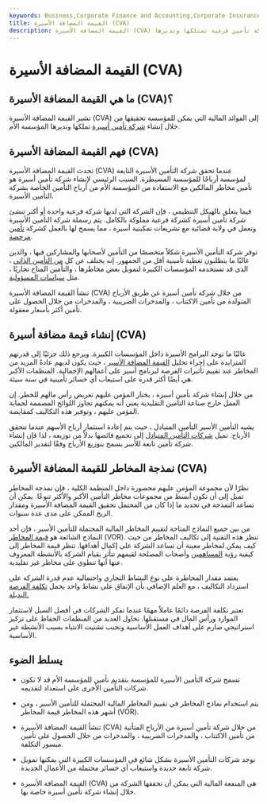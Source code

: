 ```yaml
---
keywords: Business,Corporate Finance and Accounting,Corporate Insurance
title: القيمة المضافة الأسيرة (CVA)
description: القيمة المضافة الأسيرة (CVA) هي الفوائد المالية التي تحدث عندما تنشئ شركة شركة تأمين فرعية تمتلكها وتديرها.
---
```


# القيمة المضافة الأسيرة (CVA)
## ما هي القيمة المضافة الأسيرة (CVA)؟

تشير القيمة المضافة الأسيرة (CVA) إلى الفوائد المالية التي يمكن للمؤسسة تحقيقها من خلال إنشاء [شركة تأمين أسيرة](/captive-insurance-company) تملكها وتديرها المؤسسة الأم.

## فهم القيمة المضافة الأسيرة (CVA)

تحدث القيمة المضافة الأسيرة (CVA) عندما تحقق شركة التأمين الأسيرة التابعة لمؤسسة أرباحًا للمؤسسة المسيطرة. السبب الرئيسي لإنشاء شركة تأمين أسيرة هو تأمين مخاطر المالكين مع الاستفادة من المؤسسة الأم من أرباح التأمين الخاصة بشركة التأمين الأسيرة.

فيما يتعلق بالهيكل التنظيمي ، فإن الشركة التي لديها شركة فرعية واحدة أو أكثر تنشئ شركة تأمين أسيرة كشركة فرعية مملوكة بالكامل. يتم رسملة شركة التأمين الأسيرة وتعمل في ولاية قضائية مع تشريعات تمكينية أسيرة ، مما يسمح لها بالعمل كشركة [تأمين مرخصة](/insurance).

توفر شركة التأمين الأسيرة شكلاً متخصصًا من التأمين لأصحابها والمشاركين فيها ، والذين غالبًا ما يتطلبون تغطية تأمينية أقل من الجمهور. إنه يختلف عن كل [من التأمين الذاتي](/selfinsurance) ، الذي قد تستخدمه المؤسسات الكبيرة لتمويل بعض مخاطرها ، والتأمين المتاح تجاريًا ، مثل [سياسات المسؤولية](/liability_insurance).

تنشأ القيمة المضافة الأسيرة (CVA) من خلال شركة تأمين أسيرة عن طريق الأرباح المتولدة من تأمين الاكتتاب ، والمدخرات الضريبية ، والمدخرات من خلال الحصول على تأمين أكثر بأسعار معقولة.

## إنشاء قيمة مضافة أسيرة (CVA)

غالبًا ما توجد البرامج الأسيرة داخل المؤسسات الكبيرة. ويرجع ذلك جزئيًا إلى قدرتهم المتزايدة على إجراء تحليل [القيمة المضافة الأسير](/valueadded) ، حيث يكون لديهم عادةً المزيد من المخاطر عند تقييم تأثيرات الفرصة لبرنامج أسير على أعمالهم الإجمالية. المنظمات الأكبر هي أيضًا أكثر قدرة على استيعاب أي خسائر تأمينية في سنة سيئة.

من خلال إنشاء شركة تأمين أسيرة ، يختار المؤمن عليهم تعريض رأس مالهم للخطر. إن العمل خارج صناعة التأمين التقليدية يعني أنه يمكنهم تجاوز اللوائح المصممة لحماية المؤمن عليهم ، وتوفير هذه التكاليف كمقايضة.

يشبه التأمين الأسير التأمين المتبادل ، حيث يتم إعادة استثمار أرباح الأسهم عندما تتحقق الأرباح. تميل [شركات التأمين المتبادل](/mutual-insurance-company) إلى تجميع فائضها بدلاً من توزيعه ، لذا فإن إنشاء شركة تأمين تابعة للأسر يسمح بتوزيع الأرباح وفقًا لتقدير المالكين.

## نمذجة المخاطر للقيمة المضافة الأسيرة (CVA)

نظرًا لأن مجموعة المؤمن عليهم محصورة داخل المنظمة الكلية ، فإن نمذجة المخاطر تميل إلى أن تكون أبسط من مجموعات مخاطر التأمين الأكبر والأكثر تنوعًا. يمكن أن تساعد النمذجة في تحديد ما إذا كان من المحتمل تحقيق القيمة المضافة الأسيرة ومقدار الربح الممكن على مدى عدة سنوات.

من بين جميع النماذج المتاحة لتقييم المخاطر المالية المحتملة للتأمين الأسير ، فإن أحد النماذج الشائعة هو [قيمة المخاطر](/value-risk-vor) (VOR). تنظر هذه التقنية إلى تكاليف المخاطر من حيث كيف يمكن لمخاطر معينة أن تساعد الشركة على إكمال أهدافها. تنظر قيمة المخاطر إلى كيفية رؤية [المساهمين](/shareholder) وأصحاب المصلحة لقيمهم تتأثر بقيام الشركة بالأنشطة المعروف عنها أنها تنطوي على مخاطر غير تقليدية.

يعتمد مقدار المخاطرة على نوع النشاط التجاري واحتمالية عدم قدرة الشركة على استرداد التكاليف ، مع العلم الإضافي بأن الإنفاق على نشاط واحد يحمل [تكلفة الفرصة البديلة.](/opportunitycost)

تعتبر تكلفة الفرصة دائمًا عاملاً مهمًا عندما تفكر الشركات في أفضل السبل لاستثمار الموارد ورأس المال في مستقبلها. تحاول العديد من المنظمات الحفاظ على تركيز استراتيجي صارم على أهداف العمل الأساسية وتجنب تشتيت الانتباه بسبب الأنشطة غير الأساسية.

## يسلط الضوء

- تسمح شركة التأمين الأسيرة للمؤسسة بتقديم تأمين للمؤسسة الأم قد لا تكون شركات التأمين الأخرى على استعداد لتقديمه.

- يتم استخدام نماذج المخاطر في تقييم المخاطر المالية المحتملة للتأمين الأسير ، ومن أشهر هذه المخاطر قيمة المخاطر (VOR).

- تنشأ القيمة المضافة الأسيرة (CVA) من خلال شركة تأمين أسيرة من الأرباح المتأتية من تأمين الاكتتاب ، والمدخرات الضريبية ، والمدخرات من خلال الحصول على تأمين ميسور التكلفة.

- توجد شركات التأمين الأسيرة بشكل شائع في المؤسسات الكبيرة التي يمكنها تمويل شركة تابعة جديدة واستيعاب أي خسائر محتملة من الأعمال الجديدة.

- القيمة المضافة الأسيرة (CVA) هي المنفعة المالية التي يمكن أن تحققها الشركة من خلال إنشاء شركة تأمين أسيرة خاصة بها.

